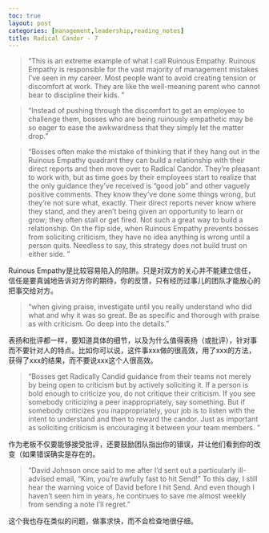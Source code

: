 ```yaml
---
toc: true
layout: post
categories: [management,leadership,reading_notes]
title: Radical Candor - 7
---
```

> “This is an extreme example of what I call Ruinous Empathy. Ruinous Empathy is responsible for the vast majority of management mistakes I’ve seen in my career. Most people want to avoid creating tension or discomfort at work. They are like the well-meaning parent who cannot bear to discipline their kids. ”

> “Instead of pushing through the discomfort to get an employee to challenge them, bosses who are being ruinously empathetic may be so eager to ease the awkwardness that they simply let the matter drop.”

> “Bosses often make the mistake of thinking that if they hang out in the Ruinous Empathy quadrant they can build a relationship with their direct reports and then move over to Radical Candor. They’re pleasant to work with, but as time goes by their employees start to realize that the only guidance they’ve received is “good job” and other vaguely positive comments. They know they’ve done some things wrong, but they’re not sure what, exactly. Their direct reports never know where they stand, and they aren’t being given an opportunity to learn or grow; they often stall or get fired. Not such a great way to build a relationship. On the flip side, when Ruinous Empathy prevents bosses from soliciting criticism, they have no idea anything is wrong until a person quits. Needless to say, this strategy does not build trust on either side.
”

Ruinous Empathy是比较容易陷入的陷阱。只是对双方的关心并不能建立信任，信任是要真诚地告诉对方你的期待，你的反馈，只有经历过事儿的团队才能放心的把事交给对方。

> “when giving praise, investigate until you really understand who did what and why it was so great. Be as specific and thorough with praise as with criticism. Go deep into the details.”

表扬和批评都一样，要知道具体的细节，以及为什么值得表扬（或批评），针对事而不要针对人的特点。比如你可以说，这件事xxx做的很高效，用了xxx的方法，获得了xxx的结果，而不要说xxx这个人很高效。

> “Bosses get Radically Candid guidance from their teams not merely by being open to criticism but by actively soliciting it. If a person is bold enough to criticize you, do not critique their criticism. If you see somebody criticizing a peer inappropriately, say something. But if somebody criticizes you inappropriately, your job is to listen with the intent to understand and then to reward the candor. Just as important as soliciting criticism is encouraging it between your team members. ”

作为老板不仅要能够接受批评，还要鼓励团队指出你的错误，并让他们看到你的改变（如果错误确实是存在的。

> “David Johnson once said to me after I’d sent out a particularly ill-advised email, “Kim, you’re awfully fast to hit Send!” To this day, I still hear the warning voice of David before I hit Send. And even though I haven’t seen him in years, he continues to save me almost weekly from sending a note I’ll regret.”

这个我也存在类似的问题，做事求快，而不会检查地很仔细。
